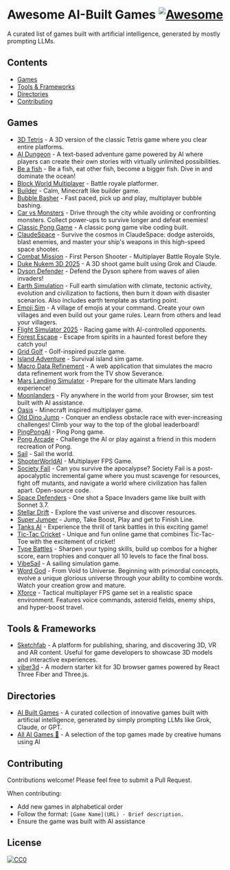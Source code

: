 # Awesome AI-Built Games [![Awesome](https://awesome.re/badge.svg)](https://awesome.re)

A curated list of games built with artificial intelligence, generated by mostly prompting LLMs.

## Contents

- [Games](#games)
- [Tools & Frameworks](#tools-frameworks)
- [Directories](#directories)
- [Contributing](#contributing)

## Games

- [3D Tetris](https://3d-tetris-platforms.lovable.app/) - A 3D version of the classic Tetris game where you clear entire platforms.
- [AI Dungeon](https://play.aidungeon.io/) - A text-based adventure game powered by AI where players can create their own stories with virtually unlimited possibilities.
- [Be a fish](https://www.be-a-fish.com/) - Be a fish, eat other fish, become a bigger fish. Dive in and dominate the ocean!
- [Block World Multiplayer](https://block-world-frontend-production.up.railway.app/) - Battle royale platformer.
- [Builder](https://builder-game.vercel.app/) - Calm, Minecraft like builder game.
- [Bubble Basher](https://bubblebasher.com) - Fast paced, pick up and play, multiplayer bubble bashing.
- [Car vs Monsters](https://3d-racer.netlify.app/) - Drive through the city while avoiding or confronting monsters. Collect power-ups to survive longer and defeat enemies!
- [Classic Pong Game](https://maekitgames.com/pong) - A classic pong game vibe coding built.
- [ClaudeSpace](https://ladegeraet.github.io/claudespace/) - Survive the cosmos in ClaudeSpace: dodge asteroids, blast enemies, and master your ship's weapons in this high-speed space shooter.
- [Combat Mission](https://combat-mission.vercel.app/) - First Person Shooter - Multiplayer Battle Royale Style.
- [Duke Nukem 3D 2025](https://duke.jobboardsearch.com/) - A 3D shoot game built using Grok and Claude.
- [Dyson Defender](https://dyson-defender.vercel.app/) - Defend the Dyson sphere from waves of alien invaders!
- [Earth Simulation](https://o3-experiments-nextjs.fly.dev/earth) - Full earth simulation with climate, tectonic activity, evolution and civilization to factions, then burn it down with disaster scenarios. Also includes earth template as starting point.
- [Emoji Sim](https://emojisim.com/) - A village of emojis at your command. Create your own villages and even build out your game rules. Learn from others and lead your villagers.
- [Flight Simulator 2025](https://fly.pieter.com/) - Racing game with AI-controlled opponents.
- [Forest Escape](https://www.escape.alexandre-grisey.fr/) - Escape from spirits in a haunted forest before they catch you!
- [Grid Golf](https://gridgolf.netlify.app/) - Golf-inspired puzzle game.
- [Island Adventure](https://ja.sperdeboer.nl/island/) - Survival island sim game.
- [Macro Data Refinement](https://macro-data-refinement-five.vercel.app/) - A web application that simulates the macro data refinement work from the TV show Severance.
- [Mars Landing Simulator](https://marslanding.vercel.app/) - Prepare for the ultimate Mars landing experience!
- [Moonlanders](https://m.moonlanders.net/) - Fly anywhere in the world from your Browser, sim test built with AI assistance.
- [Oasis](https://oasis.decart.ai/) - Minecraft inspired multiplayer game.
- [Old Dino Jump](https://allaigames.com/dino) - Conquer an endless obstacle race with ever-increasing challenges! Climb your way to the top of the global leaderboard!
- [PingPongAI](https://pingpongai.vercel.app/) - Ping Pong game.
- [Pong Arcade](https://www.pongarcade.com/) - Challenge the AI or play against a friend in this modern recreation of Pong.
- [Sail](https://nmanzini.github.io/sail/) - Sail the world.
- [ShooterWorldAI](https://shooterworldai.com/) - Multiplayer FPS Game.
- [Society Fail](https://society.fail/) - Can you survive the apocalypse? Society Fail is a post-apocalyptic incremental game where you must scavenge for resources, fight off mutants, and navigate a world where civilization has fallen apart. Open-source code.
- [Space Defenders](https://jasonleow.com/space-defenders/) - One shot a Space Invaders game like built with Sonnet 3.7.
- [Stellar Drift](https://stellar-drift.web.app/) - Explore the vast universe and discover resources.
- [Super Jumper](https://super-jumper-game.web.app/) - Jump, Take Boost, Play and get to Finish Line.
- [Tanks AI](https://tanksai.com/) - Experience the thrill of tank battles in this exciting game!
- [Tic-Tac Cricket](https://tictaccricket.netlify.app/) - Unique and fun online game that combines Tic-Tac-Toe with the excitement of cricket!
- [Type Battles](https://www.typebattles.com/) - Sharpen your typing skills, build up combos for a higher score, earn trophies and conquer all 10 levels to face the final boss.
- [VibeSail](https://vibesail.com/) - A sailing simulation game.
- [Word God](https://www.experimentswithai.com/word-god-mindfulness-game.html) - From Void to Universe. Beginning with primordial concepts, evolve a unique glorious universe through your ability to combine words. Watch your creation grow and mature.
- [Xforce](https://www.xforce.live) - Tactical multiplayer FPS game set in a realistic space environment. Features voice commands, asteroid fields, enemy ships, and hyper-boost travel.

## Tools & Frameworks

- [Sketchfab](https://sketchfab.com/) - A platform for publishing, sharing, and discovering 3D, VR and AR content. Useful for game developers to showcase 3D models and interactive experiences.
- [viber3d](https://github.com/instructa/viber3d) - A modern starter kit for 3D browser games powered by React Three Fiber and Three.js.

## Directories

- [AI Built Games](https://aibuiltgames.com/) - A curated collection of innovative games built with artificial intelligence, generated by simply prompting LLMs like Grok, Claude, or GPT.
- [All AI Games 👾](https://allaigames.com) - A selection of the top games made by creative humans using AI

## Contributing

Contributions welcome! Please feel free to submit a Pull Request.

When contributing:
- Add new games in alphabetical order
- Follow the format: `[Game Name](URL) - Brief description.`
- Ensure the game was built with AI assistance

## License

[![CC0](https://licensebuttons.net/p/zero/1.0/88x31.png)](https://creativecommons.org/publicdomain/zero/1.0/)
